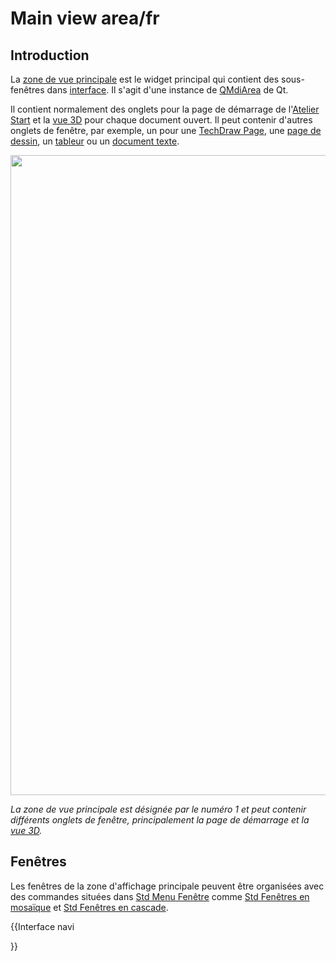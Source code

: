 # Main view area/fr



## Introduction

La [zone de vue principale](Main_view_area/fr.md) est le widget principal qui contient des sous-fenêtres dans [interface](interface/fr.md). Il s\'agit d\'une instance de [QMdiArea](https://doc.qt.io/qt-5/qmdiarea.html) de Qt.

Il contient normalement des onglets pour la page de démarrage de l\'[Atelier Start](Start_Workbench/fr.md) et la [vue 3D](3D_view/fr.md) pour chaque document ouvert. Il peut contenir d\'autres onglets de fenêtre, par exemple, un pour une [TechDraw Page](TechDraw_PageDefault/fr.md), une [page de dessin](TechDraw_PageDefault/fr.md), un [tableur](spreadsheet/fr.md) ou un [document texte](Std_TextDocument/fr.md).

<img alt="" src=images/FreeCAD_interface_base_divisions.svg  style="width:1024px;">


*La zone de vue principale est désignée par le numéro 1 et peut contenir différents onglets de fenêtre, principalement la page de démarrage et la [vue 3D](3D_view/fr.md).*

## Fenêtres

Les fenêtres de la zone d\'affichage principale peuvent être organisées avec des commandes situées dans [Std Menu Fenêtre](Std_Windows_Menu/fr.md) comme [Std Fenêtres en mosaïque](Std_TileWindows/fr.md) et [Std Fenêtres en cascade](Std_CascadeWindows/fr.md).


{{Interface navi

}} 
